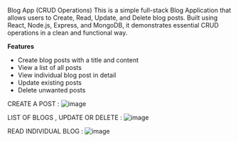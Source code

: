 Blog App (CRUD Operations)
This is a simple full-stack Blog Application that allows users to Create, Read, Update, and Delete blog posts. 
Built using React, Node.js, Express, and MongoDB, it demonstrates essential CRUD operations in a clean and functional way.

 **Features**
- Create blog posts with a title and content
- View a list of all posts
- View individual blog post in detail
- Update existing posts
- Delete unwanted posts

CREATE A POST :
![image](https://github.com/user-attachments/assets/0901c59c-91f1-4926-8082-8627941037d1)

LIST OF BLOGS , UPDATE OR DELETE  :
![image](https://github.com/user-attachments/assets/5a25414e-d56c-407e-931e-3624403fe007)

READ INDIVIDUAL BLOG :
![image](https://github.com/user-attachments/assets/ef037ca1-faab-423f-a3f3-fc8e47de4f0b)


